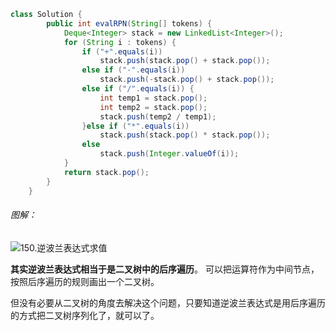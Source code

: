 ```java
class Solution {
        public int evalRPN(String[] tokens) {
            Deque<Integer> stack = new LinkedList<Integer>();
            for (String i : tokens) {
                if ("+".equals(i))
                    stack.push(stack.pop() + stack.pop());
                else if ("-".equals(i))
                    stack.push(-stack.pop() + stack.pop());
                else if ("/".equals(i)) {
                    int temp1 = stack.pop();
                    int temp2 = stack.pop();
                    stack.push(temp2 / temp1);
                }else if ("*".equals(i))
                    stack.push(stack.pop() * stack.pop());
                else
                    stack.push(Integer.valueOf(i));
            }
            return stack.pop();
        }
    }
```

###### 图解：

![150.逆波兰表达式求值](https://code-thinking.cdn.bcebos.com/gifs/150.%E9%80%86%E6%B3%A2%E5%85%B0%E8%A1%A8%E8%BE%BE%E5%BC%8F%E6%B1%82%E5%80%BC.gif)

**其实逆波兰表达式相当于是二叉树中的后序遍历**。 可以把运算符作为中间节点，按照后序遍历的规则画出一个二叉树。

但没有必要从二叉树的角度去解决这个问题，只要知道逆波兰表达式是用后序遍历的方式把二叉树序列化了，就可以了。